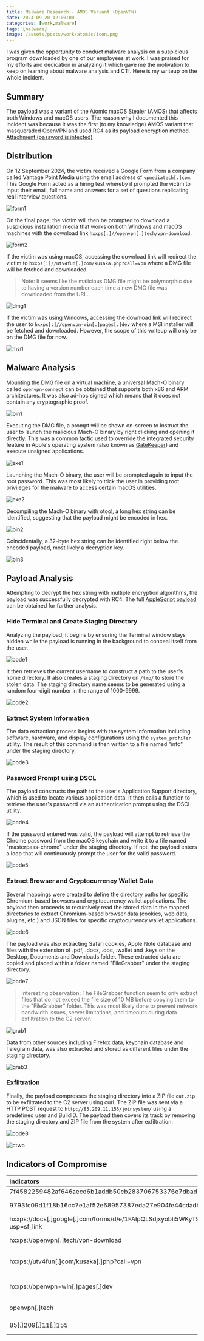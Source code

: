 ```yaml
---
title: Malware Research - AMOS Variant (OpenVPN)
date: 2024-09-20 12:00:00
categories: [work,malware]
tags: [malware]
image: /assets/posts/work/atomic/icon.png
---
```


I was given the opportunity to conduct malware analysis on a suspicious program downloaded by one of our employees at work. I was praised for my efforts and dedication in analyzing it which gave me the motivation to keep on learning about malware analysis and CTI. Here is my writeup on the whole incident.

## Summary
The payload was a variant of the Atomic macOS Stealer (AMOS) that affects both Windows and macOS users. The reason why I documented this incident was because it was the first (to my knowledge) AMOS variant that masqueraded OpenVPN and used RC4 as its payload encryption method. [Attachment (password is infected)](/assets/posts/work/atomic/iocs/danger-macos.zip)

## Distribution
On 12 September 2024, the victim received a Google Form from a company called Vantage Point Media using the email address of `vpmediatech[.]com`. This Google Form acted as a hiring test whereby it prompted the victim to input their email, full name and answers for a set of questions replicating real interview questions.

![form1](/assets/posts/work/atomic/form1.png)

On the final page, the victim will then be prompted to download a suspicious installation media that works on both Windows and macOS machines with the download link `hxxps[:]//openvpn[.]tech/vpn-download`.

![form2](/assets/posts/work/atomic/form2.png)

If the victim was using macOS, accessing the download link will redirect the victim to `hxxps[:]//utv4fun[.]com/kusaka.php?call=vpn` where a DMG file will be fetched and downloaded. 

> Note: It seems like the malicious DMG file might be polymorphic due to having a version number each time a new DMG file was downloaded from the URL.

![dmg1](/assets/posts/work/atomic/dmg1.png)

If the victim was using Windows, accessing the download link will redirect the user to `hxxps[:]//openvpn-win[.]pages[.]dev` where a MSI installer will be fetched and downloaded. However, the scope of this writeup will only be on the DMG file for now.

![msi1](/assets/posts/work/atomic/msi1.png)

## Malware Analysis
Mounting the DMG file on a virtual machine, a universal Mach-O binary called `openvpn-connect` can be obtained that supports both x86 and ARM architectures. It was also ad-hoc signed which means that it does not contain any cryptographic proof.

![bin1](/assets/posts/work/atomic/bin1.png)

Executing the DMG file, a prompt will be shown on-screen to instruct the user to launch the malicious Mach-O binary by right clicking and opening it directly. This was a common tactic used to override the integrated security feature in Apple's operating system (also known as [GateKeeper](https://antman1p-30185.medium.com/jumping-over-the-gate-da555c075208)) and execute unsigned applications.

![exe1](/assets/posts/work/atomic/exe1.png)

Launching the Mach-O binary, the user will be prompted again to input the root password. This was most likely to trick the user in providing root privileges for the malware to access certain macOS utilities.

![exe2](/assets/posts/work/atomic/exe2.png)

Decompiling the Mach-O binary with otool, a long hex string can be identified, suggesting that the payload might be encoded in hex.

![bin2](/assets/posts/work/atomic/bin2.png)

Coincidentally, a 32-byte hex string can be identified right below the encoded payload, most likely a decryption key.

![bin3](/assets/posts/work/atomic/bin3.png)

## Payload Analysis
Attempting to decrypt the hex string with multiple encryption algorithms, the payload was successfully decrypted with RC4. The full [AppleScript payload](https://gist.github.com/warlocksmurf/5fdd30e27c6ec4eed7d3377395c64fae) can be obtained for further analysis.

### Hide Terminal and Create Staging Directory
Analyzing the payload, it begins by ensuring the Terminal window stays hidden while the payload is running in the background to conceal itself from the user.

![code1](/assets/posts/work/atomic/code1.png)

It then retrieves the current username to construct a path to the user's home directory. It also creates a staging directory on `/tmp/` to store the stolen data. The staging directory name seems to be generated using a random four-digit number in the range of 1000-9999.

![code2](/assets/posts/work/atomic/code2.png)

### Extract System Information
The data extraction process begins with the system information including software, hardware, and display configurations using the `system_profiler` utility. The result of this command is then written to a file named "info" under the staging directory.

![code3](/assets/posts/work/atomic/code3.png)

### Password Prompt using DSCL
The payload constructs the path to the user's Application Support directory, which is used to locate various application data. It then calls a function to retrieve the user's password via an authentication prompt using the DSCL utility.

![code4](/assets/posts/work/atomic/code4.png)

If the password entered was valid, the payload will attempt to retrieve the Chrome password from the macOS keychain and write it to a file named "masterpass-chrome" under the staging directory. If not, the payload enters a loop that will continuously prompt the user for the valid password.

![code5](/assets/posts/work/atomic/code5.png)

### Extract Browser and Cryptocurrency Wallet Data
Several mappings were created to define the directory paths for specific Chromium-based browsers and cryptocurrency wallet applications. The payload then proceeds to recursively read the stored data in the mapped directories to extract Chromium-based browser data (cookies, web data, plugins, etc.) and JSON files for specific cryptocurrency wallet applications. 

![code6](/assets/posts/work/atomic/code6.png)

The payload was also extracting Safari cookies, Apple Note database and files with the extension of .pdf, .docx, .doc, .wallet and .keys on the Desktop, Documents and Downloads folder. These extracted data are copied and placed within a folder named "FileGrabber" under the staging directory.

![code7](/assets/posts/work/atomic/code7.png)

> Interesting observation: The FileGrabber function seem to only extract files that do not exceed the file size of 10 MB before copying them to the "FileGrabber" folder. This was most likely done to prevent network bandwidth issues, server limitations, and timeouts during data exfiltration to the C2 server.

![grab1](/assets/posts/work/atomic/grab1.png)

Data from other sources including Firefox data, keychain database and Telegram data, was also extracted and stored as different files under the staging directory.

![grab3](/assets/posts/work/atomic/grab3.png)

### Exfiltration
Finally, the payload compresses the staging directory into a ZIP file `out.zip` to be exfiltrated to the C2 server using curl. The ZIP file was sent via a HTTP POST request to `http://85.209.11.155/joinsystem/` using a predefined user and BuildID. The payload then covers its track by removing the staging directory and ZIP file from the system after exfiltration.

![code8](/assets/posts/work/atomic/code8.png)

![ctwo](/assets/posts/work/atomic/ctwo.png)

## Indicators of Compromise

<div class="table-wrapper">
    <table>
        <thead>
            <tr>
                <th style="text-align: left">Indicators</th>
                <th style="text-align: left">Type</th>
                <th style="text-align: right">Description</th>
            </tr>
        </thead>
        <tbody>
            <tr>
                <td style="text-align: left">7f4582259482af646aecd6b1addb50cb283706753376e7dbadb4c33ab3ddff21</td>
                <td style="text-align: left">SHA256</td>
                <td style="text-align: right">DMG file</td>
            </tr>
            <tr>
                <td style="text-align: left">9793fc09d1f18b16cc7e1af52e68957387eda27e904fe44cdad904016fcb55b8</td>
                <td style="text-align: left">SHA256</td>
                <td style="text-align: right">Mach-O binary</td>
            </tr>
            <tr>
                <td style="text-align: left">hxxps://docs[.]google[.]com/forms/d/e/1FAIpQLSdjxyobIi5WKyT9dvL8NgYBk6434oYqhGomOHrCDPSBK1shCw/viewform?usp=sf_link</td>
                <td style="text-align: left">URL</td>
                <td style="text-align: right">Google Form</td>
            </tr>
            <tr>
                <td style="text-align: left">hxxps://openvpn[.]tech/vpn-download</td>
                <td style="text-align: left">URL</td>
                <td style="text-align: right">Download link</td>
            </tr>
            <tr>
                <td style="text-align: left">hxxps://utv4fun[.]com/kusaka[.]php?call=vpn</td>
                <td style="text-align: left">URL</td>
                <td style="text-align: right">macOS installer download</td>
            </tr>
            <tr>
                <td style="text-align: left">hxxps://openvpn-win[.]pages[.]dev</td>
                <td style="text-align: left">URL</td>
                <td style="text-align: right">Windows installer download</td>
            </tr>
            <tr>
                <td style="text-align: left">openvpn[.]tech</td>
                <td style="text-align: left">Domain</td>
                <td style="text-align: right">Malicious domain</td>
            </tr>
            <tr>
                <td style="text-align: left">85[.]209[.]11[.]155</td>
                <td style="text-align: left">IP address</td>
                <td style="text-align: right">C2 server</td>
            </tr>
      </tbody>
   </table>
</div>
